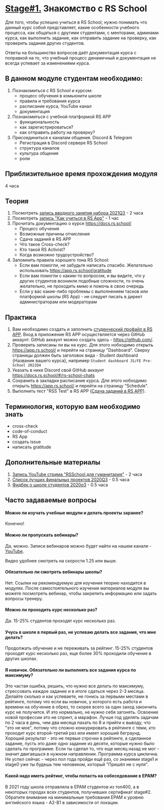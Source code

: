 # [Stage#1.](../../) Знакомство с RS School

Для того, чтобы успешно учиться в RS School, нужно понимать что данный курс собой представляет, какие особенности учебного процесса, как общаться с другими студентами, с менторами, админами курса, как выполнить задание, как отправить задание на проверку, как проверить задания других студентов.

Ответы на большинство вопросов даёт документация курса с поправкой на то, что учебный процесс динамичный и документация не всегда успевает за изменениями курса.

## В данном модуле студентам необходимо:
1. Познакомиться с RS School и курсом:
   - процесс обучения в комьюнити школе
   - правила и требования курса
   - расписание курса, YouTube канал
   - документация 
2. Познакомиться с учебной платформой RS APP
   - функциональность
   - как зарегистрироваться?
   - как отправить работу на проверку?
3. Присоединиться к каналам общения. Discord & Telegram
   - Регистрация в Discord сервере RS School
   - структура каналов
   - культура общения
   - роли

## Приблизительное время прохождения модуля
4 часа

## Теория
1. Посмотреть [запись вводного занятия набора 2021Q3](https://www.youtube.com/watch?v=k82f_NYIsvg) - 2 часа
2. Посмотреть [запись "Как учиться в RS App"](https://www.youtube.com/watch?v=v_69DaeZ7dM&feature=youtu.be) - 1 час 
3. Прочитать документацию о курсе https://docs.rs.school/   
   - Процесс обучения
   - Возможные причины отчисления
   - Сдача заданий в RS APP
   - Что такое Cross-check?
   - Кто такой RS Activist?
   - Когда возможно трудоустройство?
4. Запомнить правила хорошего тона RS School:
    - Если вам помогли, не забудьте написать спасибо. Желательно использовать https://app.rs.school/gratitude
    - Если вам помогли с каким-то вопросом, и вы видите, что у других студентов возникли подобные сложности, то очень желательно, не проходить мимо и помочь в свою очередь
    - Если у вас какие-либо проблемы с выполнением тасков или платформой школы (RS App) - не следует писать в директ администраторам или модераторам

## Практика 
1. Вам необходимо создать и заполнить [студенческий профайл в RS APP](https://app.rs.school/registry/student). Вход в приложение RS APP осуществляется через GitHub аккаунт. GitHub аккаунт можно создать здесь - https://github.com/.
2. Проверить записаны ли вы на курс. Для этого нобходимо открыть https://app.rs.school/ и перейти на страницу "Dashboard". Сверху страницы должен быть заголовок вида - Student dashboard {Название вашего курса}, например `Student dashboard JS/FE Pre-School 2022Q4`
3. Указать в нике Discord свой GitHub аккаунт https://docs.rs.school/#/rs-school-chats 
4. Сохранить в закладки расписание курса. Для этого нобходимо открыть https://app.rs.school/ и перейти на страницу "Schedule". 
5. Выполнить тест "RSS Test" в RS APP ([Сдача заданий в RS APP](https://docs.rs.school/#/rs-app-tasks?id=%d0%a2%d0%b5%d1%81%d1%82%d1%8b)). 

## Терминология, которую вам необходимо знать
- сross-check
- code-of-conduct
- RS App
- создать issue
- написать gratitude

## Дополнительные материалы
1. [Запись YouTube стрима "RSSchool для гуманитария"](https://www.youtube.com/watch?v=mCnOni_mqdk) - 2 часа
2. [Список лучших финальных проектов 2020Q3](https://docs.google.com/spreadsheets/d/1STe2AtPckojasiQI_j6s0cLRWEjvHG0LCSxN3yv5dBA/edit#gid=0) - 0.5 часа
3. [Фидбек о школе студентов 2020q3](https://docs.google.com/spreadsheets/d/1IACz3tcZTx71Qh9z6ZXu8VimgISJvrO-bJUBLpQ-bVM/edit#gid=0) - 0.5 часа

## Часто задаваемые вопросы
#### Можно ли изучать учебные модули и делать проекты заранее?
Конечно!

#### Можно ли пропускать вебинары?
Да, можно. Записи вебинаров можно будет найти на нашем канале - [YouTube](https://youtube.com/c/rollingscopesschool).  

Видео удобнее смотреть на скорости 1.25 или выше.

#### Обязательно ли смотреть вебинары школы?
Нет. Ссылки на рекомендуемую для изучения теорию находится в модулях. После самостоятельного изучения материалов модуля вы можете посмотреть вебинар, чтобы закрепить информацию или задать вопросы тренеру.

#### Можно ли проходить курс несколько раз?
Да. 15-25% студентов проходят курс несколько раз. 

#### Учусь в школе в первый раз, не успеваю делать все задания, что мне делать? 
Продолжать обучение и не переживать за рейтинг. 15-25% студентов проходят курс несколько раз, еще более 30% проходили обучение в других школах.

#### Я новичок. Обязательно ли выполнять все задания курса по максимуму?
Это частая ошибка, решить, что нужно все делать по максимуму, стрессовать каждое задание и в итоге сдаться через 2-3 месяца. Делайте сколько и как успеваете, не гонись за первыми местами в рейтинге, потому что если вы новичок, у которого есть работа и времени на обучение в обрез, то скорее всего за один заход закончить курс не получится. И это нормально, не нужно себя загонять. Освоение новой профессии это не спринт, а марафон. Лучше год уделять задачам по 2 часа в день, чем два месяца пахать по 8 и прийти к выводу, что "это не мое", потому что сложно конкурировать в рейтинге с теми, кто проходит курс второй-третий раз или имеет хороший беграунд. Хороший результат - это не первые строчки в рейтинге, а сделанное задание, пусть это даже одно задание из десяти, которые нужно было сделать по программе. Если ты сделал то, что еще месяц назад не мог - значит двигаешься в нужном направлении. Программа курса циклична. Не успел сейчас - через пол года пройди ещё раз, со знаниями stage1 и stage0 уже ты будешь тем человеком, который "Пришёл не с нуля".

#### Какой надо иметь рейтинг, чтобы попасть на собеседование в EPAM?
В 2021 году школа отправляла в EPAM студентов из топ400, а в некоторых городах всех студентов, получивших сертификат stage#2. 
Обратите внимание на минимальные требования EPAM к уровню английского языка - A2-B1 в зависимости от локации.
